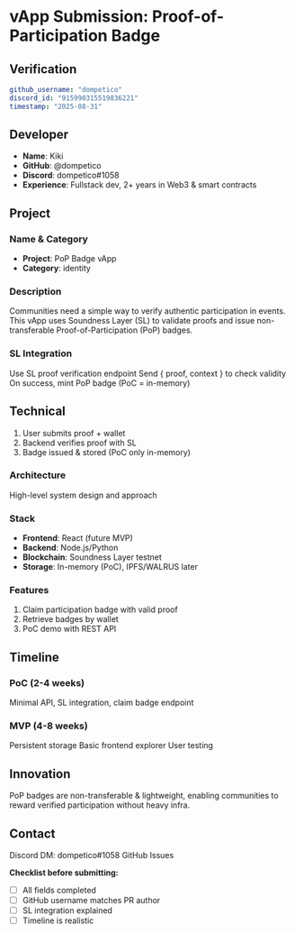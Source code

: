 # vApp Submission: Proof-of-Participation Badge

## Verification
```yaml
github_username: "dompetico"
discord_id: "915990315519836221"
timestamp: "2025-08-31"
```

## Developer
- **Name**: Kiki
- **GitHub**: @dompetico
- **Discord**: dompetico#1058
- **Experience**: Fullstack dev, 2+ years in Web3 & smart contracts

## Project

### Name & Category
- **Project**: PoP Badge vApp
- **Category**: identity

### Description
Communities need a simple way to verify authentic participation in events.
This vApp uses Soundness Layer (SL) to validate proofs and issue non-transferable Proof-of-Participation (PoP) badges.

### SL Integration  
Use SL proof verification endpoint
Send { proof, context } to check validity
On success, mint PoP badge (PoC = in-memory)

## Technical
1. User submits proof + wallet
2. Backend verifies proof with SL
3. Badge issued & stored (PoC only in-memory)

### Architecture
High-level system design and approach

### Stack
- **Frontend**: React (future MVP)
- **Backend**: Node.js/Python 
- **Blockchain**: Soundness Layer testnet
- **Storage**: In-memory (PoC), IPFS/WALRUS later

### Features
1. Claim participation badge with valid proof
2. Retrieve badges by wallet
3. PoC demo with REST API

## Timeline

### PoC (2-4 weeks)
Minimal API, SL integration, claim badge endpoint

### MVP (4-8 weeks)  
Persistent storage
Basic frontend explorer
User testing

## Innovation
PoP badges are non-transferable & lightweight, enabling communities to reward verified participation without heavy infra.

## Contact
Discord DM: dompetico#1058
GitHub Issues


**Checklist before submitting:**
- [ ] All fields completed
- [ ] GitHub username matches PR author  
- [ ] SL integration explained
- [ ] Timeline is realistic
